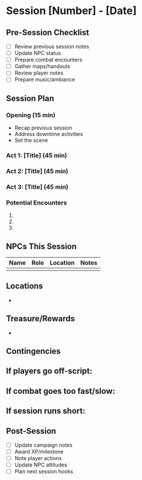 # Session [Number] - [Date]

## Pre-Session Checklist
- [ ] Review previous session notes
- [ ] Update NPC status
- [ ] Prepare combat encounters
- [ ] Gather maps/handouts
- [ ] Review player notes
- [ ] Prepare music/ambiance

## Session Plan

### Opening (15 min)
- Recap previous session
- Address downtime activities
- Set the scene

### Act 1: [Title] (45 min)

### Act 2: [Title] (45 min)

### Act 3: [Title] (45 min)

### Potential Encounters
1.
2.
3.

## NPCs This Session
| Name | Role | Location | Notes |
|------|------|----------|-------|
| | | | |

## Locations
-

## Treasure/Rewards
-

## Contingencies
**If players go off-script:**
-

**If combat goes too fast/slow:**
-

**If session runs short:**
-

## Post-Session
- [ ] Update campaign notes
- [ ] Award XP/milestone
- [ ] Note player actions
- [ ] Update NPC attitudes
- [ ] Plan next session hooks
